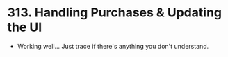 # 313. Handling Purchases & Updating the UI 
- Working well... Just trace if there's anything you don't understand. 